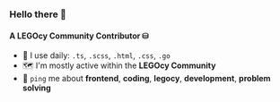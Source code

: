 ### Hello there 👋

#### A LEGOcy Community Contributor ⛁

- 🧰 I use daily: `.ts`, `.scss`, `.html`, `.css`, `.go`
- 🗺 I'm mostly active within the **LEGOcy Community**
- 📢 `ping` me about **frontend**, **coding**, **legocy**, **development**, **problem solving**
